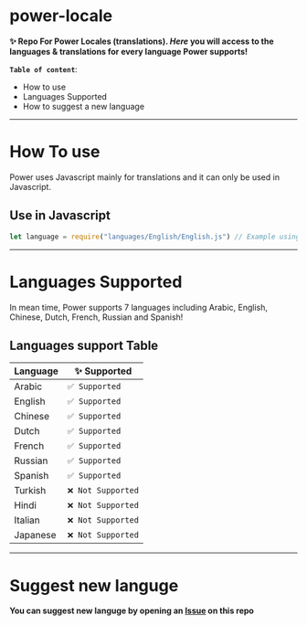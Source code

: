 # power-locale

**✨ Repo For Power Locales (translations).
_Here_ you will access to the languages & translations for every language Power supports!**
 
**`Table of content`**:
* How to use
* Languages Supported
* How to suggest a new language
--- 
# How To use
Power uses Javascript mainly for translations and it can only be used in Javascript.

## Use in Javascript 
```javascript
let language = require("languages/English/English.js") // Example using English language
```
---
# Languages Supported
In mean time, Power supports 7 languages including Arabic, English, Chinese, Dutch, French, Russian and Spanish!

## Languages support Table
| Language | ✨ Supported |
|---|---|
| Arabic | `✅ Supported`|
| English | `✅ Supported`|
| Chinese | `✅ Supported`|
| Dutch | `✅ Supported`|
| French | `✅ Supported`|
| Russian | `✅ Supported`|
| Spanish | `✅ Supported`|
| Turkish | `❌ Not Supported`|
| Hindi | `❌ Not Supported`|
| Italian | `❌ Not Supported`|
| Japanese | `❌ Not Supported`|

---
# Suggest new languge
**You can suggest new languge by opening an [Issue](https://github.com/Powerbot/power-locale/issues) on this repo**